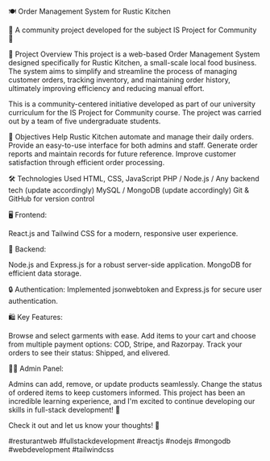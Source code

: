 🍽️ Order Management System for Rustic Kitchen

 🌟 A community project developed for the subject IS Project for Community 🌟

📖 Project Overview
This project is a web-based Order Management System designed specifically for Rustic Kitchen, a small-scale local food business. The system aims to simplify and streamline the process of managing customer orders, tracking inventory, and maintaining order history, ultimately improving efficiency and reducing manual effort.

This is a community-centered initiative developed as part of our university curriculum for the IS Project for Community course. The project was carried out by a team of five undergraduate students.

🎯 Objectives
Help Rustic Kitchen automate and manage their daily orders.
Provide an easy-to-use interface for both admins and staff.
Generate order reports and maintain records for future reference.
Improve customer satisfaction through efficient order processing.

🛠️ Technologies Used
HTML, CSS, JavaScript
PHP / Node.js / Any backend tech (update accordingly)
MySQL / MongoDB (update accordingly)
Git & GitHub for version control

🖥 Frontend:

React.js and Tailwind CSS for a modern, responsive user experience.

🔧 Backend:

Node.js and Express.js for a robust server-side application.
MongoDB for efficient data storage.

🔒 Authentication:
Implemented jsonwebtoken and Express.js for secure user authentication.

🛍 Key Features:

Browse and select garments with ease.
Add items to your cart and choose from multiple payment options: COD, Stripe, and Razorpay.
Track your orders to see their status: Shipped, and elivered.

👩‍💼 Admin Panel:

Admins can add, remove, or update products seamlessly.
Change the status of ordered items to keep customers informed.
This project has been an incredible learning experience, and I'm excited to continue developing our skills in full-stack development! 🚀

Check it out and let us know your thoughts! 💬

#resturantweb #fullstackdevelopment #reactjs #nodejs #mongodb #webdevelopment #tailwindcss
